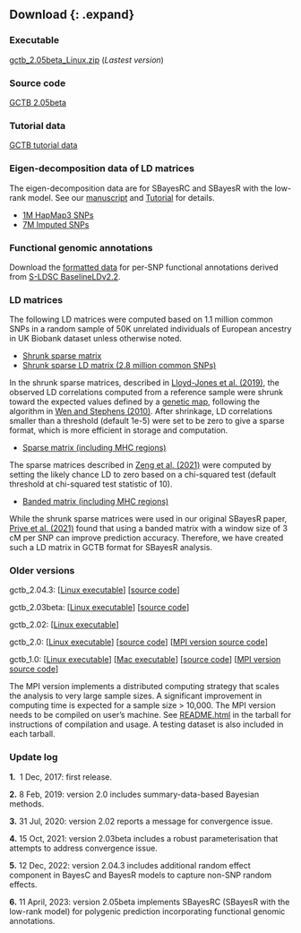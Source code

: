 
## Download {: .expand}
### Executable
[gctb\_2.05beta\_Linux.zip](download/gctb_2.05beta_Linux.zip) (*Lastest version*)

### Source code
[GCTB 2.05beta](download/gctb_2.05beta.zip)

### Tutorial data
[GCTB tutorial data](download/gctb_2.0_tutorial.zip)

### Eigen-decomposition data of LD matrices
The eigen-decomposition data are for SBayesRC and SBayesR with the low-rank model. See our [manuscript](https://www.biorxiv.org/content/10.1101/2022.10.12.510418v1) and [Tutorial](https://cnsgenomics.com/software/gctb/#Tutorial) for details.

* [1M HapMap3 SNPs](https://drive.google.com/drive/folders/16YNhF_uHkOAuHgQjxOZ9JsprPPtDdYt3?usp=share_link)
* [7M Imputed SNPs](https://drive.google.com/drive/folders/1qVw5S3nH0Q6uugp2Dr8izpeEWgS0FRSc?usp=sharing)

### Functional genomic annotations
Download the [formatted data](https://drive.google.com/drive/folders/1cq364c50vMw1inJBTkeW7ynwyf2W6WIP?usp=sharing) for per-SNP functional annotations derived from [S-LDSC BaselineLDv2.2](https://www.nature.com/articles/ng.3954). 

### LD matrices
The following LD matrices were computed based on 1.1 million common SNPs in a random sample of 50K unrelated individuals of European ancestry in UK Biobank dataset unless otherwise noted.

* [Shrunk sparse matrix](https://zenodo.org/record/3350914#.XyFfnC17G8o)
* [Shrunk sparse LD matrix (2.8 million common SNPs)](https://zenodo.org/record/3375373#.XyFgOS17G8o)

In the shrunk sparse matrices, described in [Lloyd-Jones et al. (2019)](https://www.nature.com/articles/s41467-019-12653-0), the observed LD correlations computed from a reference sample were shrunk toward the expected values defined by a [genetic map](https://github.com/joepickrell/1000-genomes-genetic-maps), following the algorithm in [Wen and Stephens (2010)](https://projecteuclid.org/euclid.aoas/1287409368). After shrinkage, LD correlations smaller than a threshold (default 1e-5) were set to be zero to give a sparse format, which is more efficient in storage and computation. 

* [Sparse matrix (including MHC regions)](https://cnsgenomics.com/data/GCTB/ukbEURu_imp_v3_HM3_n50k.chisq10.zip)

The sparse matrices described in [Zeng et al. (2021)](https://www.nature.com/articles/s41467-021-21446-3) were computed by setting the likely chance LD to zero based on a chi-squared test (default threshold at chi-squared test statistic of 10).

* [Banded matrix (including MHC regions)](https://cnsgenomics.com/data/GCTB/band_ukb_10k_hm3.zip)

While the shrunk sparse matrices were used in our original SBayesR paper, [Prive et al. (2021)](https://academic.oup.com/bioinformatics/advance-article/doi/10.1093/bioinformatics/btaa1029/6039173) found that using a banded matrix with a window size of 3 cM per SNP can improve prediction accuracy. Therefore, we have created such a LD matrix in GCTB format for SBayesR analysis.

### Older versions

gctb_2.04.3: [[Linux executable](download/gctb_2.04.3_Linux.zip)] [[source code](download/gctb_2.04.3_scr.zip)]

gctb_2.03beta: [[Linux executable](download/gctb_2.03beta_Linux.zip)]  [[source code](download/gctb_2.03beta_scr.zip)]

gctb_2.02: [[Linux executable](download/gctb_2.02_Linux.zip)]

gctb_2.0: [[Linux executable](download/gctb_2.0_Linux.zip)]  [[source code](download/gctb_2.0_scr.zip)] [[MPI version source code](download/gctb_2.0_mpi_scr.zip)]

gctb_1.0: [[Linux executable](download/gctb_1.0_Linux.zip)] [[Mac executable](download/gctb_1.0_Mac.zip)] [[source code](download/gctb_1.0_scr.zip)] [[MPI version source code](download/gctb_1.0_mpi_scr.zip)]


The MPI version implements a distributed computing strategy that scales the analysis to very large sample sizes. A significant improvement in computing time is expected for a sample size > 10,000. The MPI version needs to be compiled on user’s machine. See [README.html](download/README.html) in the tarball for instructions of compilation and usage. A testing dataset is also included in each tarball.


### Update log 

**1.**  1 Dec, 2017: first release.

**2.**  8 Feb, 2019: version 2.0 includes summary-data-based Bayesian methods.

**3.** 31 Jul, 2020: version 2.02 reports a message for convergence issue.

**4.** 15 Oct, 2021: version 2.03beta includes a robust parameterisation that attempts to address convergence issue.

**5.** 12 Dec, 2022: version 2.04.3 includes additional random effect component in BayesC and BayesR models to capture non-SNP random effects.

**6.** 11 April, 2023: version 2.05beta implements SBayesRC (SBayesR with the low-rank model) for polygenic prediction incorporating functional genomic annotations.
